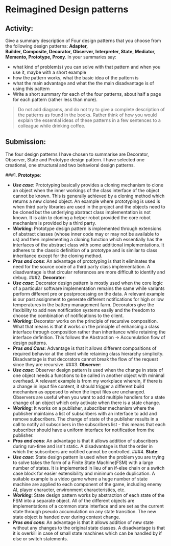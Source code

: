 # Reimagined Design patterns
## **Activity**:

Give a summary description of Four design patterns that you choose from the following design patterns: **Adapter,  
Builder, Composite, Decorator, Observer, Interpreter, State, Mediator, Memento, Prototype, Proxy**. In your summaries 
say:

- what kind of problem(s) you can solve with that pattern and when you use it, maybe with a short example
- how the pattern works, what the basic idea of the pattern is
- what the main advantage and what the the main disadvantage is of using this pattern
- Write a short summary for each of the four patterns, about half a page for each pattern (rather less than more). 

> Do not add diagrams, and do not try to give a complete description of the patterns as found in the books. Rather 
> think of how you would explain the essential ideas of these patterns in a few sentences to a colleague while 
> drinking coffee.

## **Submission**:

The four design patterns I have chosen to summarise are Decorator, Observer, State and Prototype design pattern. I have 
selected one creational, one structural and two behavioral design patterns.

###1. **Prototype**:
- _**Use case**_: Prototyping basically provides a cloning mechanism to clone an object when the inner workings of the 
  class interface of the object cannot be known. This is generally achieved by a cloning method which returns a new 
  cloned object. An example where prototyping is used is when third party libraries are used in the project and the 
  objects need to be cloned but the underlying abstract class implementation is not known. It is akin to cloning a 
  helper robot provided the core robot mechanism is provided by a third party.
- _**Working**_: Prototype design pattern is implemented through extensions of abstract classes (whose inner code may
  or may not be available to us) and then implementing a cloning function which essentially has the interfaces of the
  abstract class with some additional implementations. It adheres to the classic definition of a prototype and is 
  similar to class inheritance except for the cloning method.
- _**Pros and cons**_: An advantage of prototyping is that it eliminates the need for the source code of a third party 
  class implementation. A disadvantage is that circular references are more difficult to identify and debug.
###2. **Decorator**:
- _**Use case**_: Decorator design pattern is mostly used when the core logic of a particular software implementation 
  remains the same while variants perform different pre or postprocessing on the data. A relevant example is
  our past assignment to generate different notifications for high or low temperatures in the battery management farm.
  Decorators give the flexibility to add new notification systems easily and the freedom to choose the combination of 
  notifications to the client.
- _**Working**_: Decorator works on the principle of recursive composition. What that means is that it works on the
principle of enhancing a class interface through composition rather than inheritance while retaining the interface 
definition. This follows the Abstraction -> Accumulation flow of design patterns.
- _**Pros and Cons**_: Advantage is that it allows different compositions of required behavior at the client while retaining
class hierarchy simplicity. Disadvantage is that decorators cannot break the flow of the request since they are
recursive.
###3. **Observer**:
- _**Use case**_: Observer design pattern is used when the change in state of one object needs a functions to be called in
  another object with minimal overhead. A relevant example is from my workplace wherein, if there is a change in input
  file content, it should trigger a different build mechanism as opposed to when the input files are unchanged. Observers
  are useful when you want to add multiple handlers for a state change of an object which only activate when there is a
  state change.
- _**Working**_: It works on a publisher, subscriber mechanism where the publisher maintains a list of subscribers with an
  interface to add and remove subscribers. The change of state of the publisher results in a call to notify all
  subscribers in the subscribers list - this means that each subscriber should have a uniform interface for notification
  from the publisher.
- _**Pros and cons**_: An advantage is that it allows addition of subscribers during run-time and isn't static. A 
  disadvantage is that the order in which the subscribers are notified cannot be controlled.
###4.  **State**:
- _**Use case**_: State design pattern is used when the problem you are trying to solve takes the form of a Finite State
  Machine(FSM) with a large number of states. It is implemented in lieu of an if-else chain or a switch case block for 
  easier extensibility and minimum code duplication. A suitable example is a video game where a huge number of state
  machine are applied to each component of the game, including enemy AI, player character, environment characteristics,
  etc.
- _**Working**_: State design pattern works by abstraction of each state of the FSM into a separate object. All of the 
  different objects are implementations of a common state interface and are set as the current state through pseudo
  accumulation on any state transition. The new state object is handed over during context change.
- _**Pros and cons**_: An advantage is that it allows addition of new state without any changes to the original state
  classes. A disadvantage is that it is overkill in case of small state machines which can be handled by if else or
  switch statements.